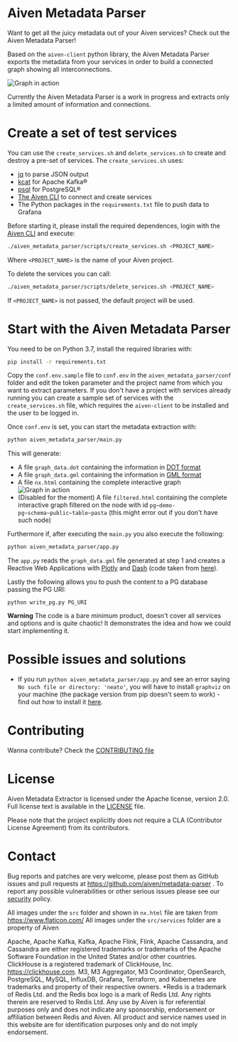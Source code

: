 Aiven Metadata Parser
========================

Want to get all the juicy metadata out of your Aiven services? Check out the Aiven Metadata Parser! 

Based on the `aiven-client` python library, the Aiven Metadata Parser exports the metadata from your services in order to build a connected graph showing all interconnections.

![Graph in action](img/graph.gif)

Currently the Aiven Metadata Parser is a work in progress and extracts only a limited amount of information and connections.

Create a set of test services
=============================

You can use the `create_services.sh` and `delete_services.sh` to create and destroy a pre-set of services.
The `create_services.sh` uses:

* [jq](https://stedolan.github.io/jq/) to parse JSON output
* [kcat](https://github.com/edenhill/kcat) for Apache Kafka®
* [psql](https://www.postgresql.org/docs/current/app-psql.html) for PostgreSQL®
* [The Aiven CLI](https://github.com/aiven/aiven-client) to connect and create services
* The Python packages in the `requirements.txt` file to push data to Grafana

Before starting it, please install the required dependences, login with the [Aiven CLI](https://github.com/aiven/aiven-client) and execute:

```bash
./aiven_metadata_parser/scripts/create_services.sh <PROJECT_NAME>
```

Where `<PROJECT_NAME>` is the name of your Aiven project.

To delete the services you can call:

```bash
./aiven_metadata_parser/scripts/delete_services.sh <PROJECT_NAME>
```

If `<PROJECT_NAME>` is not passed, the default project will be used.

Start with the Aiven Metadata Parser
=======================================

You need to be on Python 3.7, install the required libraries with:

```bash
pip install -r requirements.txt
```

Copy the `conf.env.sample` file to `conf.env` in the `aiven_metadata_parser/conf` folder and edit the token parameter and the project name from which you want to extract parameters.
If you don't have a project with services already running you can create a sample set of services with the `create_services.sh` file, which requires the `aiven-client` to be installed and the user to be logged in.

Once `conf.env` is set, you can start the metadata extraction with: 

```bash
python aiven_metadata_parser/main.py
```

This will generate:
* A file `graph_data.dot` containing the information in [DOT format](https://graphviz.org/doc/info/lang.html)
* A file `graph_data.gml` containing the information in [GML format](https://en.wikipedia.org/wiki/Geography_Markup_Language)
* A file `nx.html` containing the complete interactive graph
![Graph in action](img/graph.gif)
* (Disabled for the moment) A file `filtered.html` containing the complete interactive graph filtered on the node with id `pg~demo-pg~schema~public~table~pasta` (this might error out if you don't have such node)

Furthermore if, after executing the `main.py` you also execute the following:

```bash
python aiven_metadata_parser/app.py
```

The `app.py` reads the `graph_data.gml` file generated at step 1 and creates a Reactive Web Applications with [Plotly](https://plot.ly/python/) and [Dash](https://plot.ly/dash/) (code taken from [here](https://towardsdatascience.com/python-interactive-network-visualization-using-networkx-plotly-and-dash-e44749161ed7)).

Lastly the following allows you to push the content to a PG database passing the PG URI:

```
python write_pg.py PG_URI
```

**Warning** 
The code is a bare minimum product, doesn't cover all services and options and is quite chaotic! It demonstrates the idea and how we could start implementing it.

Possible issues and solutions
============

- If you run `python aiven_metadata_parser/app.py` and see an error saying `No such file or directory: 'neato'`, you will have to install `graphviz` on your machine (the package version from pip doesn't seem to work) - find out how to install it [here](https://graphviz.org/download/).

Contributing
============

Wanna contribute? Check the [CONTRIBUTING file](CONTRIBUTING.md)

License
============
Aiven Metadata Extractor is licensed under the Apache license, version 2.0. Full license text is available in the [LICENSE](LICENSE) file.

Please note that the project explicitly does not require a CLA (Contributor License Agreement) from its contributors.

Contact
============
Bug reports and patches are very welcome, please post them as GitHub issues and pull requests at https://github.com/aiven/metadata-parser . 
To report any possible vulnerabilities or other serious issues please see our [security](SECURITY.md) policy.

All images under the `src` folder and shown in `nx.html` file are taken from https://www.flaticon.com/
All images under the `src/services` folder are a property of Aiven


Apache, Apache Kafka, Kafka, Apache Flink, Flink, Apache Cassandra, and Cassandra are either registered trademarks or trademarks of the Apache Software Foundation in the United States and/or other countries. ClickHouse is a registered trademark of ClickHouse, Inc. https://clickhouse.com. M3, M3 Aggregator, M3 Coordinator, OpenSearch, PostgreSQL, MySQL, InfluxDB, Grafana, Terraform, and Kubernetes are trademarks and property of their respective owners. *Redis is a trademark of Redis Ltd. and the Redis box logo is a mark of Redis Ltd. Any rights therein are reserved to Redis Ltd. Any use by Aiven is for referential purposes only and does not indicate any sponsorship, endorsement or affiliation between Redis and Aiven.  All product and service names used in this website are for identification purposes only and do not imply endorsement.
